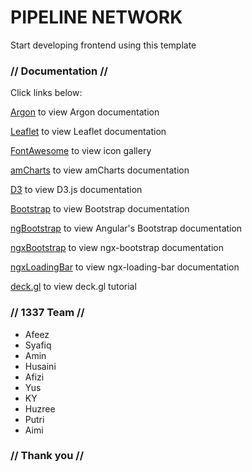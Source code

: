 # PIPELINE NETWORK

Start developing frontend using this template

### // Documentation //

Click links below:

[Argon](https://demos.creative-tim.com/argon-dashboard-pro-angular/#/documentation/overview?ref=github-ad-pro-angular) to view Argon documentation

[Leaflet](https://github.com/Asymmetrik/ngx-leaflet) to view Leaflet documentation

[FontAwesome](https://fontawesome.com/icons?d=gallery) to view icon gallery

[amCharts](https://www.amcharts.com/demos/) to view amCharts documentation

[D3](https://d3js.org/) to view D3.js documentation

[Bootstrap](https://getbootstrap.com/docs) to view Bootstrap documentation

[ngBootstrap](https://ng-bootstrap.github.io/#/getting-started) to view Angular's Bootstrap documentation

[ngxBootstrap](https://valor-software.com/ngx-bootstrap/#/documentation) to view ngx-bootstrap documentation

[ngxLoadingBar](https://github.com/aitboudad/ngx-loading-bar) to view ngx-loading-bar documentation

[deck.gl](https://calebukle.com/blog/use-mapbox-deckgl-angular-together-with-realtime-data) to view deck.gl tutorial



### // 1337 Team //
- Afeez
- Syafiq
- Amin
- Husaini
- Afizi
- Yus
- KY
- Huzree
- Putri
- Aimi

### // Thank you //